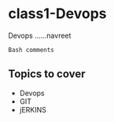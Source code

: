 # class1-Devops
Devops
......navreet
```
Bash comments
```

## Topics to cover
* Devops 
 * GIT
  * jERKINS
